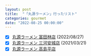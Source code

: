 ```yaml
---
layout: post
title:  "「丸源ラーメン」行ったリスト"
categories: gourmet
date: "2022-08-25 00:00:00"
---
```


- [x] [丸源ラーメン 富田林店](https://www.syodai-marugen.jp/shop/77) (2022/08/27)
- [x] [丸源ラーメン 三河安城店](https://www.syodai-marugen.jp/shop/41) (2021/03/21)
- [x] [丸源ラーメン 高島平店](https://www.syodai-marugen.jp/shop/20)
